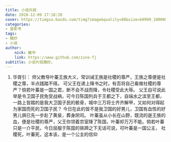 ```yaml
---
title: 小说片段
date: 2018-12-09 17:18:28
cover: https://timgsa.baidu.com/timg?image&quality=80&size=b9999_10000&sec=1555409412805&di=548b9980af8a83d8acebc1092f6ec64a&imgtype=0&src=http%3A%2F%2Fb-ssl.duitang.com%2Fuploads%2Fitem%2F201601%2F05%2F20160105024200_a3Swf.jpeg
categories: 
- 音影书
tags:
- 摘抄
- 小说
author:
    nick: 敏中
    link: https://www.github.com/zine-fj
subtitle: 小说片段摘抄。
---
```


<ol>
    <li>华胥引：
    师父教导叶蓁王族大义，常训诫王族是社稷的尊严，王族之尊便是社稷之尊，半点践踏不得。
    可父王在递上降书之时，有否将自己看做社稷的尊严？倘若叶蓁是一国之君，断不会不战而降，令社稷受此大辱。
    父王自可说此举是令卫国子民免受战祸，可今日陈国列兵于王都之下，自端水之滨至王都，一路上皆踏的是我大卫国子民的骸骨，城中三万将士齐齐解甲，又如何对得起为家国而死的卫国子民？
    今日在此的皆不是我卫国的好男儿，卫国有血性的好男儿俱已先一步赴了黄泉，葬身阴司。
    叶蓁虽从小长在山野，既流的是王族的血，便是社稷的尊严，父王你领着宗室降了陈国，叶蓁却万万不能。倘若叶蓁只是一介平民，今日屈服于陈国的铁蹄之下无话可说，可叶蓁是一国公主，
    社稷死，叶蓁死，这本该，是一个公主的信仰
    </li>
</ol>
